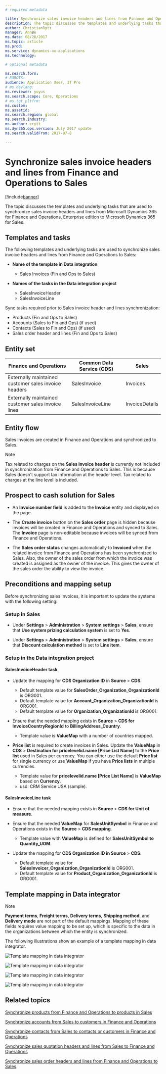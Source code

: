 ```yaml
---
# required metadata

title: Synchronize sales invoice headers and lines from Finance and Operations to Sales
description: The topic discusses the templates and underlying tasks that are used to synchronize sales invoice headers and lines from Microsoft Dynamics 365 for Finance and Operations, Enterprise edition to Microsoft Dynamics 365 for Sales. 
author: ChristianRytt
manager: AnnBe
ms.date: 08/28/2017
ms.topic: article
ms.prod: 
ms.service: dynamics-ax-applications
ms.technology: 

# optional metadata

ms.search.form: 
# ROBOTS: 
audience: Application User, IT Pro
# ms.devlang: 
ms.reviewer: yuyus
ms.search.scope: Core, Operations
# ms.tgt_pltfrm: 
ms.custom: 
ms.assetid: 
ms.search.region: global
ms.search.industry: 
ms.author: crytt
ms.dyn365.ops.version: July 2017 update 
ms.search.validFrom: 2017-07-8

---
```


# Synchronize sales invoice headers and lines from Finance and Operations to Sales

[!include[banner](../includes/banner.md)]

The topic discusses the templates and underlying tasks that are used to synchronize sales invoice headers and lines from Microsoft Dynamics 365 for Finance and Operations, Enterprise edition to Microsoft Dynamics 365 for Sales. 

## Templates and tasks

The following templates and underlying tasks are used to synchronize sales invoice headers and lines from Finance and Operations to Sales:

- **Name of the template in Data integration** 

     - Sales Invoices (Fin and Ops to Sales)

- **Names of the tasks in the Data integration project**

    - SalesInvoiceHeader
    - SalesInvoiceLine

Sync tasks required prior to Sales invoice header and lines synchronization:
-	Products (Fin and Ops to Sales)
-	Accounts (Sales to Fin and Ops) (if used)
-	Contacts (Sales to Fin and Ops) (if used)
-   Sales order header and lines (Fin and Ops to Sales)

## Entity set

| Finance and Operations                               | Common Data Service (CDS)              | Sales          |
|------------------------------------------------------|------------------|----------------|
| Externally maintained customer sales invoice headers | SalesInvoice     | Invoices       |
| Externally maintained customer sales invoice lines   | SalesInvoiceLine | InvoiceDetails |

## Entity flow

Sales invoices are created in Finance and Operations and synchronized to Sales.

> [!NOTE]
> Tax related to charges on the **Sales invoice header** is currently not included in synchronization from Finance and Operations to Sales. This is because Sales doesn't support tax information at the header level. Tax related to charges at the line level is included.

## Prospect to cash solution for Sales

-  An **Invoice number field** is added to the **Invoice** entity and displayed on the page.
 
-  The **Create invoice** button on the **Sales order** page is hidden because invoices will be created in Finance and Operations and synced to Sales. The **Invoice** page is non-editable because invoices will be synced from Finance and Operations.
 
-  The **Sales order status** changes automatically to **Invoiced** when the related invoice from Finance and Operations has been  synchronized to Sales. Also, the owner of the sales order from which the invoice was created is assigned as the owner of the invoice. This gives the owner of the sales order the ability to view the invoice.
 
## Preconditions and mapping setup

Before synchronizing sales invoices, it is important to update the systems with the following setting:

### Setup in Sales

- Under **Settings** > **Administration** > **System settings** > **Sales**, ensure that **Use system prizing calculation system** is set to **Yes**. 

- Under **Settings** > **Administration** > **System settings** > **Sales**, ensure that **Discount calculation method** is set to **Line item**. 

### Setup in the Data integration project

#### SalesInvoiceHeader task

- Update the mapping for **CDS Organization ID** in **Source** > **CDS**. 

    -  Default template value for **SalesOrder_Organization_OrganizationId** is ORG001.
    -  Default template value for **Account_Organization_OrganizationId** is ORG001.
    -  Default template value for **Organization_OrganizationId** is ORG001.

- Ensure that the needed mapping exists in **Source** > **CDS for InvoiceCountryRegionId** to **BillingAddress_Country**.

    -  Template value is **ValueMap** with a number of countries mapped.

- **Price list** is required to create invoices in Sales. Update the **ValueMap** in **CDS** > **Destination for pricelevelid.name [Price List Name]** to the **Price list** used in Sales per currency. You can either use the default **Price list** for single currency or use **ValueMap** if you have **Price lists** in multiple currencies.

    -  Template value for **pricelevelid.name [Price List Name]** is **ValueMap** based on **Currency**.
    -  usd: CRM Service USA (sample). 

#### SalesInvoiceLine task

- Ensure that the needed mapping exists in **Source** > **CDS for Unit of measure**.

- Ensure that the needed **ValueMap** for **SalesUnitSymbol** in Finance and Operations exists in the **Source** > **CDS mapping**. 
    
    - Template value with **ValueMap** is defined for **SalesUnitSymbol to Quantity_UOM**.
    
-  Update the mapping for **CDS Organization ID in Source** > **CDS**. 

    -  Default template value for **SalesInvoicer_Organization_OrganizationId** is ORG001.
    -  Default template value for **Product_Organization_OrganizationId** is ORG001.
 
## Template mapping in Data integrator

> [!NOTE]
> **Payment terms**, **Freight terms**, **Delivery terms**, **Shipping method**, and **Delivery mode** are not part of the default mappings. Mapping of these fields requires value mapping to be set up, which is specific to the data in the organizations between which the entity is synchronized.

The following illustrations show an example of a template mapping in data integrator.

![Template mapping in data integrator](./media/sales-invoice-template-mapping-data-integrator-1.png)

![Template mapping in data integrator](./media/sales-invoice-template-mapping-data-integrator-2.png)

![Template mapping in data integrator](./media/sales-invoice-template-mapping-data-integrator-3.png)

![Template mapping in data integrator](./media/sales-invoice-template-mapping-data-integrator-4.png)


## Related topics

[Synchronize products from Finance and Operations to products in Sales](products-template-mapping.md)

[Synchronize accounts from Sales to customers in Finance and Operations](accounts-template-mapping.md)

[Synchronize contacts from Sales to contacts or customers in Finance and Operations](contacts-template-mapping.md)

[Synchronize sales quotation headers and lines from Sales to Finance and Operations](sales-quotation-template-mapping.md)

[Synchronize sales order headers and lines from Finance and Operations to Sales](sales-order-template-mapping.md)

